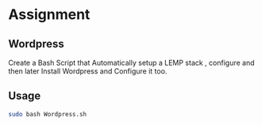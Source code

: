 # Assignment

## Wordpress
Create a Bash Script that Automatically setup a LEMP stack , configure and then later Install Wordpress and Configure it too.

## Usage

```bash
sudo bash Wordpress.sh
```
